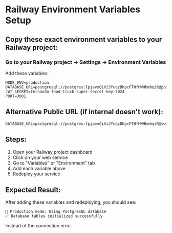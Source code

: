 # Railway Environment Variables Setup

## Copy these exact environment variables to your Railway project:

### Go to your Railway project → Settings → Environment Variables

Add these variables:

```
NODE_ENV=production
DATABASE_URL=postgresql://postgres:lpjavxQiViJYuqzDhpcFTHfHWHhmhqiR@postgres.railway.internal:5432/railway
JWT_SECRET=fernando-food-truck-super-secret-key-2024
PORT=3001
```

## Alternative Public URL (if internal doesn't work):

```
DATABASE_URL=postgresql://postgres:lpjavxQiViJYuqzDhpcFTHfHWHhmhqiR@switchyard.proxy.rlwy.net:28784/railway
```

## Steps:
1. Open your Railway project dashboard
2. Click on your web service
3. Go to "Variables" or "Environment" tab
4. Add each variable above
5. Redeploy your service

## Expected Result:
After adding these variables and redeploying, you should see:
```
🚀 Production mode: Using PostgreSQL database
✅ Database tables initialized successfully
```

Instead of the connection error.
